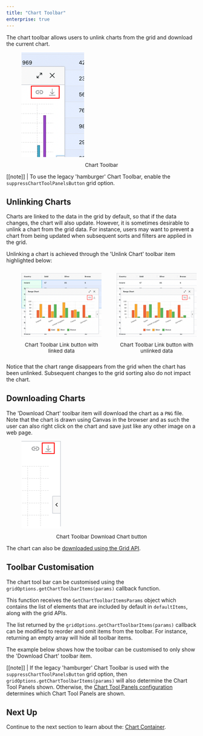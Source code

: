 ```yaml
---
title: "Chart Toolbar"
enterprise: true
---
```


The chart toolbar allows users to unlink charts from the grid and download the current chart.   

<figure>
    <img src="resources/chart-toolbar.png" alt="Chart Toolbar" />
    <figcaption style="text-align: center; font-size: 0.85rem; margin-top: 10px;">Chart Toolbar</figcaption>
</figure>

[[note]]
| To use the legacy 'hamburger' Chart Toolbar, enable the `suppressChartToolPanelsButton` grid option.

## Unlinking Charts

Charts are linked to the data in the grid by default, so that if the data changes, the chart will also update. However, it is sometimes desirable to unlink a chart from the grid data. For instance, users may want to prevent a chart from being updated when subsequent sorts and filters are applied in the grid.

Unlinking a chart is achieved through the 'Unlink Chart' toolbar item highlighted below:

<div style="display: flex; margin-bottom: 25px; margin-top: 25px; margin-left: 40px; gap: 40px">
    <figure style="flex: 1; margin: 0;">
        <img src="resources/chart-toolbar-link-chart.png" alt="Chart Toolbar Link button with linked data"/>
        <figcaption style="text-align: center; font-size: 0.85rem; margin-top: 10px;">Chart Toolbar Link button with linked data</figcaption>
    </figure>
    <figure style="flex: 1; margin: 0;">
        <img src="resources/chart-toolbar-unlink-chart.png" alt="Chart Toolbar Link button with unlinked data"/>
        <figcaption style="text-align: center; font-size: 0.85rem; margin-top: 10px;">Chart Toolbar Link button with unlinked data</figcaption>
    </figure>
</div>

Notice that the chart range disappears from the grid when the chart has been unlinked. Subsequent changes to the grid sorting also do not impact the chart.

## Downloading Charts

The 'Download Chart' toolbar item will download the chart as a `PNG` file. Note that the chart is drawn using Canvas in the browser and as such the user can also right click on the chart and save just like any other image on a web page.

<figure>
    <img src="resources/chart-toolbar-download.png" alt="Chart Toolbar Download Chart button"/>
    <figcaption style="text-align: center; font-size: 0.85rem; margin-top: 10px;">Chart Toolbar Download Chart button</figcaption>
</figure>

The chart can also be [downloaded using the Grid API](/integrated-charts-api-downloading-image).

## Toolbar Customisation

The chart tool bar can be customised using the `gridOptions.getChartToolbarItems(params)` callback function.

<api-documentation source='grid-options/properties.json' section='charts' names='["getChartToolbarItems"]'  ></api-documentation>

This function receives the `GetChartToolbarItemsParams` object which contains the list of elements that are included by default in `defaultItems`, along with the grid APIs.

The list returned by the `gridOptions.getChartToolbarItems(params)` callback can be modified to reorder and omit items from the toolbar. For instance, returning an empty array will hide all toolbar items.

The example below shows how the toolbar can be customised to only show the 'Download Chart' toolbar item.

<grid-example title='Toolbar Customisation' name='custom-toolbar' type='generated' options='{ "enterprise": true, "modules": ["clientside", "menu", "charts"] }'></grid-example>

[[note]]
| If the legacy 'hamburger' Chart Toolbar is used with the `suppressChartToolPanelsButton` grid option, then `gridOptions.getChartToolbarItems(params)` will also determine the Chart Tool Panels shown. Otherwise, the [Chart Tool Panels configuration](/integrated-charts-chart-tool-panels/#omitting--ordering-tool-panels) determines which Chart Tool Panels are shown.

## Next Up

Continue to the next section to learn about the: [Chart Container](/integrated-charts-container/).